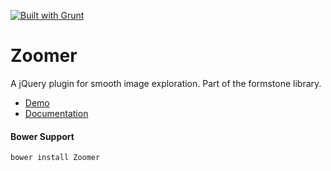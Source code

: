 <a href="http://gruntjs.com" target="_blank"><img src="https://cdn.gruntjs.com/builtwith.png" alt="Built with Grunt"></a> 
# Zoomer 

A jQuery plugin for smooth image exploration. Part of the formstone library. 

- [Demo](http://formstone.it/components/Zoomer/demo/index.html) 
- [Documentation](http://formstone.it/components/zoomer/) 

#### Bower Support 
`bower install Zoomer`